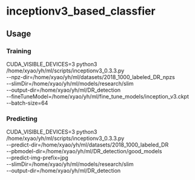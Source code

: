 # inceptionv3_based_classfier

## Usage

### Training

CUDA_VISIBLE_DEVICES=3 python3 /home/xyao/yh/ml/scripts/inceptionv3_0.3.3.py \
--npz-dir=/home/xyao/yh/ml/datasets/2018_1000_labeled_DR_npzs \
--slimDir=/home/xyao/yh/ml/models/research/slim \
--output-dir=/home/xyao/yh/ml/DR_detection \
--fineTuneModel=/home/xyao/yh/ml/fine_tune_models/inception_v3.ckpt \
--batch-size=64


### Predicting

CUDA_VISIBLE_DEVICES=3 python3 /home/xyao/yh/ml/scripts/inceptionv3_0.3.3.py \
--predict-dir=/home/xyao/yh/ml/datasets/2018_1000_labeled_DR \
--pbmodel-dir=/home/xyao/yh/ml/DR_detection/good_models \
--predict-img-prefix=jpg \
--slimDir=/home/xyao/yh/ml/models/research/slim \
--output-dir=/home/xyao/yh/ml/DR_detection



